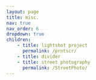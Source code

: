 ```yaml
---
layout: page
title: misc.
nav: true
nav_order: 6
dropdown: true
children: 
    - title: lightshot project
      permalink: /prntscr/
    - title: divider
    - title: street photography
      permalink: /StreetPhoto/
---
```

